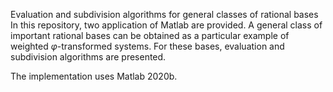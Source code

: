 Evaluation and subdivision algorithms for general classes of rational bases
In this repository, two application of Matlab are provided. 
A general class of important rational bases can be obtained as a particular example of weighted  $\varphi$-transformed systems.  For these bases, evaluation and subdivision algorithms are presented. 

The implementation uses Matlab 2020b.

